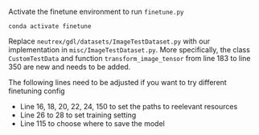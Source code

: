 Activate the finetune environment to run `finetune.py`

`conda activate finetune`

Replace `neutrex/gdl/datasets/ImageTestDataset.py` with our implementation in `misc/ImageTestDataset.py`. More specifically, the class `CustomTestData` and function `transform_image_tensor` from line 183 to line 350 are new and needs to be added.

The following lines need to be adjusted  if you want to try different finetuning config

<ul>
    <li>Line 16, 18, 20, 22, 24, 150 to set the paths to reelevant resources</li>
    <li>Line 26 to 28 to set training setting</li>
    <li>Line 115 to choose where to save the model</li>
</ul>